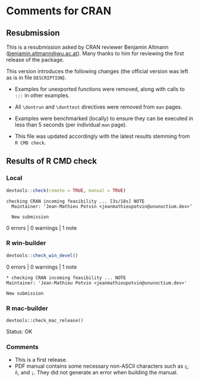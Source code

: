 # Comments for CRAN

## Resubmission

This is a resubmission asked by CRAN reviewer Benjamin Altmann
(<benjamin.altmann@wu.ac.at>). Many thanks to him for reviewing the
first release of the package.

This version introduces the following changes (the official version was left
as is in file `DESCRIPTION`).

* Examples for unexported functions were removed, along with calls to `:::`
  in other examples.

* All `\dontrun` and `\donttest` directives were removed from `man` pages.

* Examples were benchmarked (locally) to ensure they can be executed in less
  than 5 seconds (per individual `man` page).

* This file was updated accordingly with the latest results stemming from
  `R CMD check`.

## Results of R CMD check

### Local

```r
devtools::check(remote = TRUE, manual = TRUE)
```

```
checking CRAN incoming feasibility ... [3s/18s] NOTE
  Maintainer: ‘Jean-Mathieu Potvin <jeanmathieupotvin@ununoctium.dev>’

  New submission
```

0 errors | 0 warnings | 1 note

### R win-builder

```r
devtools::check_win_devel()
```

0 errors | 0 warnings | 1 note

```
* checking CRAN incoming feasibility ... NOTE
Maintainer: 'Jean-Mathieu Potvin <jeanmathieupotvin@ununoctium.dev>'

New submission
```

### R mac-builder

```
devtools::check_mac_release()
```

Status: OK

### Comments

* This is a first release.
* PDF manual contains some necessary non-ASCII characters such as `ç`, `ñ`,
  and `¡`. They did not generate an error when building the manual.
